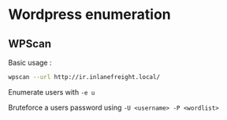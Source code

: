 # Wordpress enumeration

## WPScan

Basic usage :
```sh
wpscan --url http://ir.inlanefreight.local/ 
```

Enumerate users with `-e u`

Bruteforce a users password using `-U <username> -P <wordlist>`